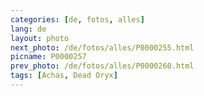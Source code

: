 ```yaml
---
categories: [de, fotos, alles]
lang: de
layout: photo
next_photo: /de/fotos/alles/P0000255.html
picname: P0000257
prev_photo: /de/fotos/alles/P0000260.html
tags: [Achas, Dead Oryx]
---
```

